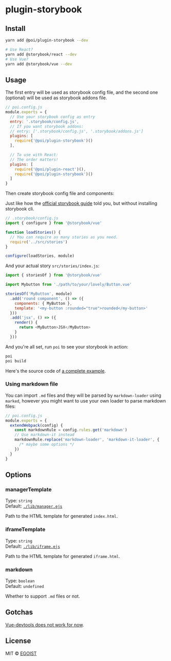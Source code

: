# plugin-storybook

## Install

```bash
yarn add @poi/plugin-storybook --dev

# Use React?
yarn add @storybook/react --dev
# Use Vue? 
yarn add @storybook/vue --dev
```

## Usage

The first entry will be used as storybook config file, and the second one (optional) will be used as storybook addons file.

```js
// poi.config.js
module.exports = {
  // Use your storybook config as entry
  entry: '.storybook/config.js',
  // If you want storybook addons:
  // entry: ['.storybook/config.js', '.storybook/addons.js']
  plugins: [
    require('@poi/plugin-storybook')()
  ],

  // To use with React:
  // The order matters!
  plugins: [
    require('@poi/plugin-react')(),
    require('@poi/plugin-storybook')()
  ]
}
```

Then create storybook config file and components:

Just like how the [official storybook guide](https://storybook.js.org/basics/guide-vue/) told you, but without installing storybook cli.

```js
// .storybook/config.js
import { configure } from '@storybook/vue'

function loadStories() {
  // You can require as many stories as you need.
  require('../src/stories')
}

configure(loadStories, module)
```

And your actual story `src/stories/index.js`:

```js
import { storiesOf } from '@storybook/vue'

import Mybutton from './path/to/your/lovely/Button.vue'

storiesOf('MyButton', module)
  .add('round component', () => ({
    components: { MyButton },
    template: '<my-button :rounded="true">rounded</my-button>'
  }))
  .add('jsx', () => ({
    render() {
      return <MyButton>JSX</MyButton>
    }
  }))
```


And you're all set, run `poi` to see your storybook in action:

```bash
poi
poi build
```

Here's the source code of [a complete example](https://github.com/poi-examples/storybook-vue-example).


### Using markdown file

You can import `.md` files and they will be parsed by `markdown-loader` using `marked`, however you might want to use your own loader to parse markdown files:

```js
// poi.config.js
module.exports = {
  extendWebpack(config) {
    const markdownRule = config.rules.get('markdown')
    // Use markdown-it instead
    markdownRule.replace('markdown-loader', 'markdown-it-loader', {
      /* maybe some options */
    })
  }
}
```

## Options

### managerTemplate

Type: `string`<br>
Default: [`./lib/manager.ejs`](./lib/manager.ejs)

Path to the HTML template for generated `index.html`.

### iframeTemplate

Type: `string`<br>
Default: [`./lib/iframe.ejs`](./lib/iframe.ejs)

Path to the HTML template for generated `iframe.html`.

### markdown

Type: `boolean`<br>
Default: `undefined`

Whether to support `.md` files or not.

## Gotchas

[Vue-devtools does not work for now](https://github.com/storybooks/storybook/issues/1708).

## License

MIT &copy; [EGOIST](https://github.com/egoist)
